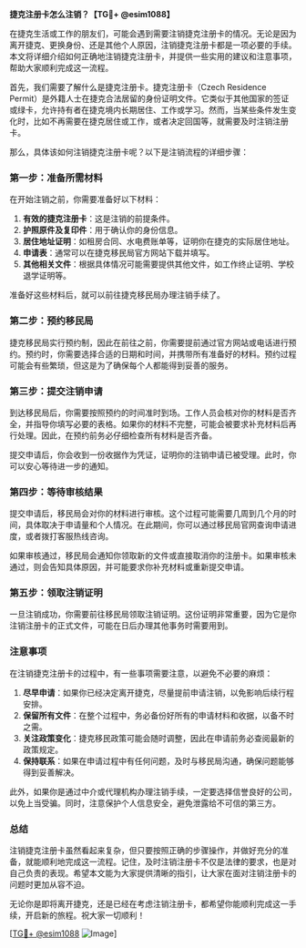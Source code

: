 **捷克注册卡怎么注销？【TG💪+ @esim1088】**

在捷克生活或工作的朋友们，可能会遇到需要注销捷克注册卡的情况。无论是因为离开捷克、更换身份、还是其他个人原因，注销捷克注册卡都是一项必要的手续。本文将详细介绍如何正确地注销捷克注册卡，并提供一些实用的建议和注意事项，帮助大家顺利完成这一流程。

首先，我们需要了解什么是捷克注册卡。捷克注册卡（Czech Residence Permit）是外籍人士在捷克合法居留的身份证明文件。它类似于其他国家的签证或绿卡，允许持有者在捷克境内长期居住、工作或学习。然而，当某些条件发生变化时，比如不再需要在捷克居住或工作，或者决定回国等，就需要及时注销注册卡。

那么，具体该如何注销捷克注册卡呢？以下是注销流程的详细步骤：

### **第一步：准备所需材料**
在开始注销之前，你需要准备好以下材料：
1. **有效的捷克注册卡**：这是注销的前提条件。
2. **护照原件及复印件**：用于确认你的身份信息。
3. **居住地址证明**：如租房合同、水电费账单等，证明你在捷克的实际居住地址。
4. **申请表**：通常可以在捷克移民局官方网站下载并填写。
5. **其他相关文件**：根据具体情况可能需要提供其他文件，如工作终止证明、学校退学证明等。

准备好这些材料后，就可以前往捷克移民局办理注销手续了。

### **第二步：预约移民局**
捷克移民局实行预约制，因此在前往之前，你需要提前通过官方网站或电话进行预约。预约时，你需要选择合适的日期和时间，并携带所有准备好的材料。预约过程可能会有些繁琐，但这是为了确保每个人都能得到妥善的服务。

### **第三步：提交注销申请**
到达移民局后，你需要按照预约的时间准时到场。工作人员会核对你的材料是否齐全，并指导你填写必要的表格。如果你的材料不完整，可能会被要求补充材料后再行处理。因此，在预约前务必仔细检查所有材料是否齐备。

提交申请后，你会收到一份收据作为凭证，证明你的注销申请已被受理。此时，你可以安心等待进一步的通知。

### **第四步：等待审核结果**
提交申请后，移民局会对你的材料进行审核。这个过程可能需要几周到几个月的时间，具体取决于申请量和个人情况。在此期间，你可以通过移民局官网查询申请进度，或者拨打客服热线咨询。

如果审核通过，移民局会通知你领取新的文件或直接取消你的注册卡。如果审核未通过，则会告知具体原因，并可能要求你补充材料或重新提交申请。

### **第五步：领取注销证明**
一旦注销成功，你需要前往移民局领取注销证明。这份证明非常重要，因为它是你注销注册卡的正式文件，可能在日后办理其他事务时需要用到。

### **注意事项**
在注销捷克注册卡的过程中，有一些事项需要注意，以避免不必要的麻烦：
1. **尽早申请**：如果你已经决定离开捷克，尽量提前申请注销，以免影响后续行程安排。
2. **保留所有文件**：在整个过程中，务必备份好所有的申请材料和收据，以备不时之需。
3. **关注政策变化**：捷克移民政策可能会随时调整，因此在申请前务必查阅最新的政策规定。
4. **保持联系**：如果在申请过程中有任何问题，及时与移民局沟通，确保问题能够得到妥善解决。

此外，如果你是通过中介或代理机构办理注销手续，一定要选择信誉良好的公司，以免上当受骗。同时，注意保护个人信息安全，避免泄露给不可信的第三方。

### **总结**
注销捷克注册卡虽然看起来复杂，但只要按照正确的步骤操作，并做好充分的准备，就能顺利地完成这一流程。记住，及时注销注册卡不仅是法律的要求，也是对自己负责的表现。希望本文能为大家提供清晰的指引，让大家在面对注销注册卡的问题时更加从容不迫。

无论你是即将离开捷克，还是已经在考虑注销注册卡，都希望你能顺利完成这一手续，开启新的旅程。祝大家一切顺利！

[[TG💪+ @esim1088](https://t.me/s/esim1088) ![Image](https://i.postimg.cc/4NQfJmqS/Snipaste-2025-05-13-00-14-12.png)]